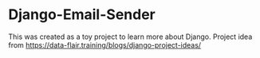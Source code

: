 # Django-Email-Sender
This was created as a toy project to learn more about Django.
Project idea from https://data-flair.training/blogs/django-project-ideas/
